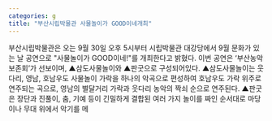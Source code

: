 ```yaml
---
categories: g
title: "부산시립박물관 사물놀이가 GOOD이네개최"
---
```

부산시립박물관은 오는 9월 30일 오후 5시부터 시립박물관 대강당에서 9월 문화가 있는 날 공연으로 "사물놀이가 GOOD이네!"를 개최한다고 밝혔다. 이번 공연은 ‘부산농악보존회’가 선보이며, ▲삼도사물놀이와 ▲판굿으로 구성되어있다. ▲삼도사물놀이는 웃다리, 영남, 호남우도 사물놀이 가락을 하나의 악곡으로 편성하여 호남우도 가락 위주로 연주되는 곡으로, 영남의 별달거리 가락과 웃다리 농악의 짝쇠 순으로 연주된다. ▲판굿은 장단과 진풀이, 춤, 기예 등이 긴밀하게 결합된 여러 가지 놀이를 짜인 순서대로 마당이나 무대 위에서 악기를 메